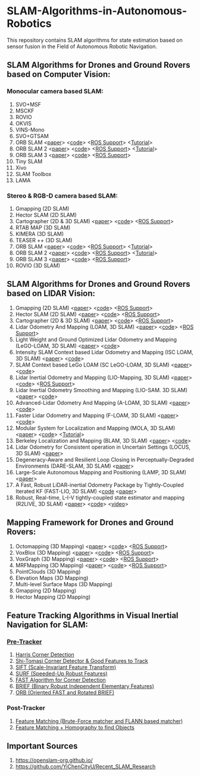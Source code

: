 # SLAM-Algorithms-in-Autonomous-Robotics
This repository contains SLAM algorithms for state estimation based on sensor fusion in the Field of Autonomous Robotic Navigation.
## SLAM Algorithms for Drones and Ground Rovers based on Computer Vision:
### Monocular camera based SLAM:
1. SVO+MSF
2. MSCKF
3. ROVIO
4. OKVIS
5. VINS-Mono
6. SVO+GTSAM
7. ORB SLAM <[paper](http://webdiis.unizar.es/~raulmur/MurMontielTardosTRO15.pdf)> <[code](https://github.com/raulmur/ORB_SLAM)> <[ROS Support](https://github.com/raulmur/ORB_SLAM/tree/master/Thirdparty)> <[Tutorial](https://webdiis.unizar.es/~raulmur/orbslam/)>
8. ORB SLAM 2 <[paper](https://arxiv.org/pdf/1610.06475.pdf)> <[code](https://github.com/raulmur/ORB_SLAM2)> <[ROS Support](https://github.com/raulmur/ORB_SLAM2/tree/master/Examples/ROS/ORB_SLAM2)> <[Tutorial](https://webdiis.unizar.es/~raulmur/orbslam/)>
9. ORB SLAM 3 <[paper](https://arxiv.org/pdf/2007.11898.pdf)> <[code](https://github.com/UZ-SLAMLab/ORB_SLAM3)> <[ROS Support](https://github.com/UZ-SLAMLab/ORB_SLAM3/tree/master/Examples/ROS/ORB_SLAM3)>
10. Tiny SLAM
11. Xivo 
12. SLAM Toolbox
13. LAMA

### Stereo & RGB-D camera based SLAM:
1. Gmapping (2D SLAM)
2. Hector SLAM (2D SLAM)
3. Cartographer (2D & 3D SLAM) <[paper](https://static.googleusercontent.com/media/research.google.com/en//pubs/archive/45466.pdf)> <[code](https://github.com/cartographer-project/cartographer)> <[ROS Support](https://github.com/cartographer-project/cartographer_ros)>
4. RTAB MAP (3D SLAM)
5. KIMERA (3D SLAM)
6. TEASER ++ (3D SLAM)
7. ORB SLAM <[paper](http://webdiis.unizar.es/~raulmur/MurMontielTardosTRO15.pdf)> <[code](https://github.com/raulmur/ORB_SLAM)> <[ROS Support](https://github.com/raulmur/ORB_SLAM/tree/master/Thirdparty)> <[Tutorial](https://webdiis.unizar.es/~raulmur/orbslam/)>
8. ORB SLAM 2 <[paper](https://arxiv.org/pdf/1610.06475.pdf)> <[code](https://github.com/raulmur/ORB_SLAM2)> <[ROS Support](https://github.com/raulmur/ORB_SLAM2/tree/master/Examples/ROS/ORB_SLAM2)> <[Tutorial](https://webdiis.unizar.es/~raulmur/orbslam/)>
9. ORB SLAM 3 <[paper](https://arxiv.org/pdf/2007.11898.pdf)> <[code](https://github.com/UZ-SLAMLab/ORB_SLAM3)> <[ROS Support](https://github.com/UZ-SLAMLab/ORB_SLAM3/tree/master/Examples/ROS/ORB_SLAM3)> 
10. ROVIO (3D SLAM)

## SLAM Algorithms for Drones and Ground Rovers based on LIDAR Vision:
1. Gmapping (2D SLAM) <[paper](https://www.researchgate.net/publication/257523133)> <[code](https://github.com/OctoMap/octomap)> <[ROS Support](https://wiki.ros.org/octomap)>
2. Hector SLAM (2D SLAM) <[paper](https://www.researchgate.net/publication/257523133)> <[code](https://github.com/OctoMap/octomap)> <[ROS Support](https://wiki.ros.org/octomap)>
3. Cartographer (2D & 3D SLAM) <[paper](https://static.googleusercontent.com/media/research.google.com/en//pubs/archive/45466.pdf)> <[code](https://github.com/cartographer-project/cartographer)> <[ROS Support](https://github.com/cartographer-project/cartographer_ros)>
4. Lidar Odometry And Mapping (LOAM, 3D SLAM) <[paper](https://ri.cmu.edu/pub_files/2014/7/Ji_LidarMapping_RSS2014_v8.pdf)> <[code](https://github.com/laboshinl/loam_velodyne)> <[ROS Support](http://wiki.ros.org/loam_velodyne)>
5. Light Weight and Ground Optimized Lidar Odometry and Mapping (LeGO-LOAM, 3D SLAM) <[paper](https://www.researchgate.net/publication/330592017)> <[code](https://github.com/RobustFieldAutonomyLab/LeGO-LOAM)>
6. Intensity SLAM Context based Lidar Odometry and Mapping (ISC LOAM, 3D SLAM) <[paper](https://arxiv.org/pdf/2003.05656.pdf)> <[code](https://github.com/wh200720041/iscloam)>
7. SLAM Context based LeGo LOAM (SC LeGO-LOAM, 3D SLAM) <[paper](https://arxiv.org/pdf/2003.05656.pdf)> <[code](https://github.com/irapkaist/SC-LeGO-LOAM)>
8. Lidar Inertial Odometry and Mapping (LIO-Mapping, 3D SLAM) <[paper](https://static.googleusercontent.com/media/research.google.com/en//pubs/archive/45466.pdf)> <[code](https://github.com/cartographer-project/cartographer)> <[ROS Support](https://github.com/hyye/lio-mapping)>
9. Lidar Inertial Odometry Smoothing and Mapping (LIO-SAM. 3D SLAM) <[paper](https://arxiv.org/pdf/2007.00258.pdf)> <[code](https://github.com/TixiaoShan/LIO-SAM)>
10. Advanced-Lidar Odometry And Mapping (A-LOAM, 3D SLAM) <[paper](https://static.googleusercontent.com/media/research.google.com/en//pubs/archive/45466.pdf)> <[code](https://github.com/HKUST-Aerial-Robotics/A-LOAM)>
11. Faster Lidar Odometry and Mapping (F-LOAM, 3D SLAM) <[paper](https://static.googleusercontent.com/media/research.google.com/en//pubs/archive/45466.pdf)> <[code](https://github.com/wh200720041/floam)>
12. Modular System for Localization and Mapping (MOLA, 3D SLAM) <[paper](https://static.googleusercontent.com/media/research.google.com/en//pubs/archive/45466.pdf)> <[code](https://github.com/MOLAorg/mola)> <[Tutorial](https://docs.mola-slam.org/latest/)>
13. Berkeley Localization and Mapping (BLAM, 3D SLAM) <[paper](https://static.googleusercontent.com/media/research.google.com/en//pubs/archive/45466.pdf)> <[code](https://github.com/luhongquan66/BLAM)>
14. Lidar Odometry for Consistent operation in Uncertain Settings (LOCUS, 3D SLAM) <[paper](https://arxiv.org/pdf/2012.14447.pdf)> 
15. Degeneracy-Aware and Resilient Loop Closing in Perceptually-Degraded Environments (DARE-SLAM, 3D SLAM) <[paper](https://arxiv.org/pdf/2102.05117.pdf)>
16. Large-Scale Autonomous Mapping and Positioning (LAMP, 3D SLAM) <[paper](https://arxiv.org/pdf/2003.01744.pdf)>
17. A Fast, Robust LiDAR-inertial Odometry Package by Tightly-Coupled Iterated KF (FAST-LIO, 3D SLAM) <[code](https://github.com/hku-mars/FAST_LIO) <[paper](https://arxiv.org/pdf/2010.08196.pdf)>
18. Robust, Real-time, L-I-V tightly-coupled state estimator and mapping (R2LIVE, 3D SLAM) <[paper](https://arxiv.org/pdf/2102.12400.pdf)> <[code](https://github.com/hku-mars/r2live)> <[video](https://www.youtube.com/watch?v=9lqRHmlN_MA)>

## Mapping Framework for Drones and Ground Rovers:
1. Octomapping (3D Mapping) <[paper](https://www.researchgate.net/publication/257523133)> <[code](https://github.com/OctoMap/octomap)> <[ROS Support](https://wiki.ros.org/octomap)>
2. VoxBlox (3D Mapping) <[paper](http://helenol.github.io/publications/iros_2017_voxblox.pdf)> <[code](https://github.com/ethz-asl/voxblox)> <[ROS Support](https://voxblox.readthedocs.io/en/latest/pages/Installation.html)>
3. VoxGraph (3D Mapping) <[paper](https://www.research-collection.ethz.ch/bitstream/handle/20.500.11850/385682/Voxgraph-ETHpreprintversion.pdf)> <[code](https://github.com/ethz-asl/voxgraph)> <[ROS Support](https://github.com/ethz-asl/voxgraph)>
4. MRFMapping (3D Mapping) <[paper](https://arxiv.org/pdf/2006.03512.pdf)> <[code](https://github.com/mrfmap/mrfmap)> <[ROS Support](https://github.com/mrfmap/mrfmap_ros)>
3. PointClouds (3D Mapping)
4. Elevation Maps (3D Mapping)
5. Multi-level Surface Maps (3D Mapping) 
6. Gmapping (2D Mapping)
7. Hector Mapping (2D Mapping)

## Feature Tracking Algorithms in Visual Inertial Navigation for SLAM:
### [Pre-Tracker](https://docs.opencv.org/3.0-beta/doc/py_tutorials/py_feature2d/py_table_of_contents_feature2d/py_table_of_contents_feature2d.html)
1. [Harris Corner Detection](https://docs.opencv.org/3.0-beta/doc/py_tutorials/py_feature2d/py_features_harris/py_features_harris.html#harris-corners)
2. [Shi-Tomasi Corner Detector & Good Features to Track](https://docs.opencv.org/3.0-beta/doc/py_tutorials/py_feature2d/py_shi_tomasi/py_shi_tomasi.html#shi-tomasi)
3. [SIFT (Scale-Invariant Feature Transform)](https://docs.opencv.org/3.0-beta/doc/py_tutorials/py_feature2d/py_sift_intro/py_sift_intro.html#sift-intro)
4. [SURF (Speeded-Up Robust Features)](https://docs.opencv.org/3.0-beta/doc/py_tutorials/py_feature2d/py_surf_intro/py_surf_intro.html#surf)
5. [FAST Algorithm for Corner Detection](https://docs.opencv.org/3.0-beta/doc/py_tutorials/py_feature2d/py_fast/py_fast.html#fast)
6. [BRIEF (Binary Robust Independent Elementary Features)](https://docs.opencv.org/3.0-beta/doc/py_tutorials/py_feature2d/py_brief/py_brief.html#brief)
7. [ORB (Oriented FAST and Rotated BRIEF)](https://docs.opencv.org/3.0-beta/doc/py_tutorials/py_feature2d/py_orb/py_orb.html#orb)

### Post-Tracker
1. [Feature Matching (Brute-Force matcher and FLANN based matcher)](https://docs.opencv.org/3.0-beta/doc/py_tutorials/py_feature2d/py_matcher/py_matcher.html#matcher)
2. [Feature Matching + Homography to find Objects](https://docs.opencv.org/3.0-beta/doc/py_tutorials/py_feature2d/py_feature_homography/py_feature_homography.html#py-feature-homography)

## Important Sources
1. https://openslam-org.github.io/
2. https://github.com/YiChenCityU/Recent_SLAM_Research
